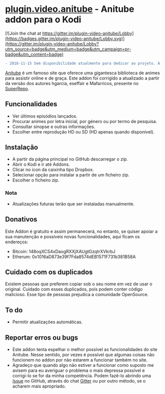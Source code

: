 # [plugin.video.anitube](https://github.com/Vitcesar/plugin.video.anitube/) - Anitube addon para o Kodi

[![Join the chat at https://gitter.im/plugin-video-anitube/Lobby](https://badges.gitter.im/plugin-video-anitube/Lobby.svg)](https://gitter.im/plugin-video-anitube/Lobby?utm_source=badge&utm_medium=badge&utm_campaign=pr-badge&utm_content=badge)

```diff
- 2018-11-15 Sem disponibilidade atualmente para dedicar ao projeto. A partir de 3 de Dezembro voltarei ao desenvolvimento... Lamento o incómodo.
```

[Anitube](https://www.anitube.biz/) é um famoso site que oferece uma gigantesca biblioteca de animes para assistir online e de graça.
Este addon foi corrigido a atualizado a partir da versão dos autores hgarcia, eseffair e Mafarricos, presente no [SuperRepo](https://superrepo.org/kodi/addon/plugin.video.anitube/).

## Funcionalidades
* Ver últimos episódios lançados.
* Procurar animes por letra inicial, por género ou por termo de pesquisa.
* Consultar sinopse e outras informações.
* Escolher entre reprodução HD ou SD (HD apenas quando disponível).

## Instalação
* A partir da página principal no GitHub descarregar o zip.
* Abrir o Kodi e ir até Addons.
* Clicar no icon da caixinha tipo Dropbox.
* Selecionar opção para instalar a partir de um ficheiro zip.
* Escolher o ficheiro zip.

### Nota
* Atualizações futuras terão que ser instaladas manualmente.

## Donativos
Este Addon é gratuito e assim permanecerá, no entanto, se quiser apoiar a sua manutenção e possíveis novas funcionalidades, aqui ficam os endereços:
* Bitcoin: 148oqXCS4xDaogRXXjXAUgtGzqtrXVkrbJ
* Etherum: 0x1016aD873e39f7Fda8574dEB1571F731b381B58A

## Cuidado com os duplicados
Existem pessoas que preferem copiar sob o seu nome em vez de usar o original. 
Cuidado com esses duplicados, pois podem conter código malicioso. 
Esse tipo de pessoas prejudica a comunidade OpenSource.

## To do
* Permitir atualizações automáticas.

## Reportar erros ou bugs
* Este addon tenta espelhar o melhor possível as funcionalidades do site Anitube. Nesse sentido, por vezes é possível que algumas coisas não funcionem no addon por não estarem a funcionar também no site.
* Agradeço que quando algo não estiver a funcionar como suposto me avisem para eu averiguar o problema o mais depressa possível e corrigi-lo se for da minha competência. Podem fazê-lo abrindo uma [Issue](https://github.com/Vitcesar/plugin.video.anitube/issues) no GitHub, através do chat [Gitter](https://gitter.im/plugin-video-anitube/Lobby) ou por outro método, se o acharem mais apropriado.
